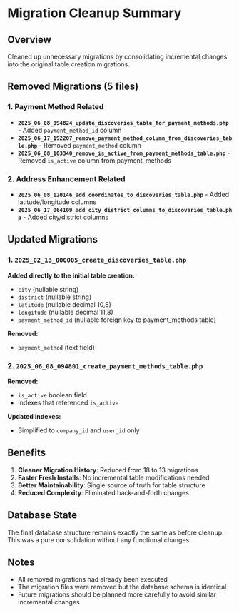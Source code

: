 # Migration Cleanup Summary

## Overview

Cleaned up unnecessary migrations by consolidating incremental changes into the original table creation migrations.

## Removed Migrations (5 files)

### 1. Payment Method Related

- **`2025_06_08_094824_update_discoveries_table_for_payment_methods.php`** - Added `payment_method_id` column
- **`2025_06_17_192207_remove_payment_method_column_from_discoveries_table.php`** - Removed `payment_method` column
- **`2025_06_08_103340_remove_is_active_from_payment_methods_table.php`** - Removed `is_active` column from payment_methods

### 2. Address Enhancement Related

- **`2025_06_08_120146_add_coordinates_to_discoveries_table.php`** - Added latitude/longitude columns
- **`2025_06_17_064109_add_city_district_columns_to_discoveries_table.php`** - Added city/district columns

## Updated Migrations

### 1. `2025_02_13_000005_create_discoveries_table.php`

**Added directly to the initial table creation:**

- `city` (nullable string)
- `district` (nullable string)
- `latitude` (nullable decimal 10,8)
- `longitude` (nullable decimal 11,8)
- `payment_method_id` (nullable foreign key to payment_methods table)

**Removed:**

- `payment_method` (text field)

### 2. `2025_06_08_094801_create_payment_methods_table.php`

**Removed:**

- `is_active` boolean field
- Indexes that referenced `is_active`

**Updated indexes:**

- Simplified to `company_id` and `user_id` only

## Benefits

1. **Cleaner Migration History**: Reduced from 18 to 13 migrations
2. **Faster Fresh Installs**: No incremental table modifications needed
3. **Better Maintainability**: Single source of truth for table structure
4. **Reduced Complexity**: Eliminated back-and-forth changes

## Database State

The final database structure remains exactly the same as before cleanup. This was a pure consolidation without any functional changes.

## Notes

- All removed migrations had already been executed
- The migration files were removed but the database schema is identical
- Future migrations should be planned more carefully to avoid similar incremental changes
